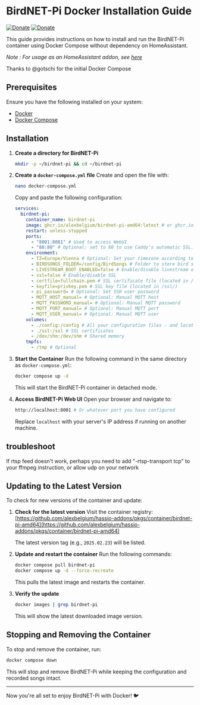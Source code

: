 # BirdNET-Pi Docker Installation Guide

[![Donate][donation-badge]](https://www.buymeacoffee.com/alexbelgium)
[![Donate][paypal-badge]](https://www.paypal.com/donate/?hosted_button_id=DZFULJZTP3UQA)

[donation-badge]: https://img.shields.io/badge/Buy%20me%20a%20coffee%20(no%20paypal)-%23d32f2f?logo=buy-me-a-coffee&style=flat&logoColor=white
[paypal-badge]: https://img.shields.io/badge/Buy%20me%20a%20coffee%20with%20Paypal-0070BA?logo=paypal&style=flat&logoColor=white

This guide provides instructions on how to install and run the BirdNET-Pi container using Docker Compose without dependency on HomeAssistant.

_Note : For usage as an HomeAssistant addon, see [here](https://github.com/alexbelgium/hassio-addons/blob/master/birdnet-pi/README.md)_

Thanks to @gotschi for the initial Docker Compose

## Prerequisites

Ensure you have the following installed on your system:

- [Docker](https://docs.docker.com/get-docker/)
- [Docker Compose](https://docs.docker.com/compose/install/)

## Installation

1. **Create a directory for BirdNET-Pi**

   ```sh
   mkdir -p ~/birdnet-pi && cd ~/birdnet-pi
   ```

2. **Create a `docker-compose.yml` file**
   Create and open the file with:

   ```sh
   nano docker-compose.yml
   ```

   Copy and paste the following configuration:

   ```yaml
   services:
     birdnet-pi:
       container_name: birdnet-pi
       image: ghcr.io/alexbelgium/birdnet-pi-amd64:latest # or ghcr.io/alexbelgium/birdnet-pi-aarch64:latest depending on your system
       restart: unless-stopped
       ports:
         - "8001:8081" # Used to access WebUI
         - "80:80" # Optional: set to 80 to use Caddy's automatic SSL. Can otherwise be set to null to avoid opening an additional port
       environment:
         - TZ=Europe/Vienna # Optional: Set your timezone according to https://en.wikipedia.org/wiki/List_of_tz_database_time_zones
         - BIRDSONGS_FOLDER=/config/BirdSongs # Folder to store bird songs, be sure to use a path that is mapped to a volume (such as /config)
         - LIVESTREAM_BOOT_ENABLED=false # Enable/disable livestream on boot
         - ssl=false # Enable/disable SSL
         - certfile=fullchain.pem # SSL certificate file (located in /ssl/)
         - keyfile=privkey.pem # SSL key file (located in /ssl/)
         - pi_password= # Optional: Set SSH user password
         - MQTT_HOST_manual= # Optional: Manual MQTT host
         - MQTT_PASSWORD_manual= # Optional: Manual MQTT password
         - MQTT_PORT_manual= # Optional: Manual MQTT port
         - MQTT_USER_manual= # Optional: Manual MQTT user
       volumes:
         - ./config:/config # All your configuration files - and location of the default Birdsongs folder
         - ./ssl:/ssl # SSL certificates
         - /dev/shm:/dev/shm # Shared memory
       tmpfs:
         - /tmp # Optional
   ```

3. **Start the Container**
   Run the following command in the same directory as `docker-compose.yml`:

   ```sh
   docker compose up -d
   ```

   This will start the BirdNET-Pi container in detached mode.

4. **Access BirdNET-Pi Web UI**
   Open your browser and navigate to:
   ```sh
   http://localhost:8001 # Or whatever port you have configured
   ```
   Replace `localhost` with your server's IP address if running on another machine.

## troubleshoot

If rtsp feed doesn't work, perhaps you need to add "-rtsp-transport tcp" to your ffmpeg instruction, or allow udp on your network

## Updating to the Latest Version

To check for new versions of the container and update:

1. **Check for the latest version**
   Visit the container registry:
   [https://github.com/alexbelgium/hassio-addons/pkgs/container/birdnet-pi-amd64](https://github.com/alexbelgium/hassio-addons/pkgs/container/birdnet-pi-amd64)

   The latest version tag (e.g., `2025.02.23`) will be listed.

2. **Update and restart the container**
   Run the following commands:

   ```sh
   docker compose pull birdnet-pi
   docker compose up -d --force-recreate
   ```

   This pulls the latest image and restarts the container.

3. **Verify the update**
   ```sh
   docker images | grep birdnet-pi
   ```
   This will show the latest downloaded image version.

## Stopping and Removing the Container

To stop and remove the container, run:

```sh
docker compose down
```

This will stop and remove BirdNET-Pi while keeping the configuration and recorded songs intact.

---

Now you're all set to enjoy BirdNET-Pi with Docker! 🐦

